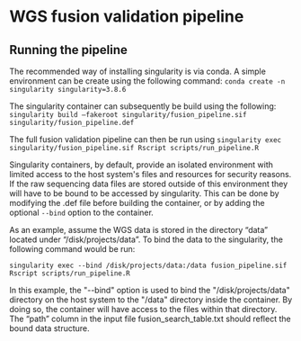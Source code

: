 # WGS fusion validation pipeline

## Running the pipeline

The recommended way of installing singularity is via conda. A simple environment can be create using the following command:
`conda create -n singularity singularity=3.8.6`

The singularity container can subsequently be build using the following:
`singularity build –fakeroot singularity/fusion_pipeline.sif singularity/fusion_pipeline.def`

The full fusion validation pipeline can then be run using
`singularity exec singularity/fusion_pipeline.sif Rscript scripts/run_pipeline.R` 

Singularity containers, by default, provide an isolated environment with limited access to the host system's files and resources for security reasons. If the raw sequencing data files are stored outside of this environment they will have to be bound to be accessed by singularity. This can be done by modifying the .def file before building the container, or by adding the optional  `--bind` option to the container. 

As an example, assume the WGS data is stored in the directory “data” located under “/disk/projects/data”. To bind the data to the singularity, the following command would be run:

`singularity exec --bind /disk/projects/data:/data fusion_pipeline.sif Rscript scripts/run_pipeline.R`

In this example, the "--bind" option is used to bind the "/disk/projects/data" directory on the host system to the "/data" directory inside the container. By doing so, the container will have access to the files within that directory. The “path” column in the input file fusion_search_table.txt should reflect the bound data structure. 



